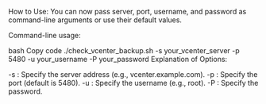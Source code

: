 How to Use:
You can now pass server, port, username, and password as command-line arguments or use their default values.

Command-line usage:

bash
Copy code
./check_vcenter_backup.sh -s your_vcenter_server -p 5480 -u your_username -P your_password
Explanation of Options:

-s : Specify the server address (e.g., vcenter.example.com).
-p : Specify the port (default is 5480).
-u : Specify the username (e.g., root).
-P : Specify the password.
